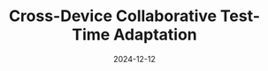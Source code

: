 ---
title: "Cross-Device Collaborative Test-Time Adaptation"
collection: conferences
permalink: /publication/Cross-Device
date: 2024-12-12
year: "2024"
venue: "NeurIPS"
city: 
state: ""
thumbnail: "Cross-Device.png"
teaser :
authors: "Guohao Chen, Shuaicheng Niu, Deyu Chen, Shuhai Zhang, Changsheng Li, Yuanqing Li, Mingkui tan"
bibtex: Cross-Device.txt
uri: Cross-Device.pdf
arxiv: 
project: 
source: https://github.com/Cascol-Chen/COLA
poster: 
data:
---